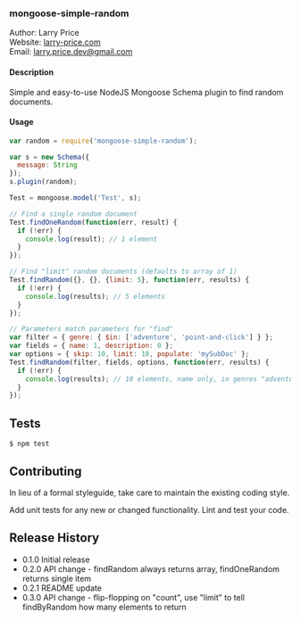 ### mongoose-simple-random

Author: Larry Price  
Website: [larry-price.com](https://larry-price.com)  
Email: <larry.price.dev@gmail.com> 

#### Description

Simple and easy-to-use NodeJS Mongoose Schema plugin to find random documents.

#### Usage

``` javascript
var random = require('mongoose-simple-random');

var s = new Schema({
  message: String
});
s.plugin(random);

Test = mongoose.model('Test', s);

// Find a single random document
Test.findOneRandom(function(err, result) {
  if (!err) {
    console.log(result); // 1 element
  }
});

// Find "limit" random documents (defaults to array of 1)
Test.findRandom({}, {}, {limit: 5}, function(err, results) {
  if (!err) {
    console.log(results); // 5 elements
  }
});

// Parameters match parameters for "find"
var filter = { genre: { $in: ['adventure', 'point-and-click'] } };
var fields = { name: 1, description: 0 };
var options = { skip: 10, limit: 10, populate: 'mySubDoc' };
Test.findRandom(filter, fields, options, function(err, results) {
  if (!err) {
    console.log(results); // 10 elements, name only, in genres "adventure" and "point-and-click" 
  }
});
```

## Tests

```
$ npm test
```

## Contributing

In lieu of a formal styleguide, take care to maintain the existing coding style.

Add unit tests for any new or changed functionality. Lint and test your code.

## Release History

* 0.1.0 Initial release
* 0.2.0 API change - findRandom always returns array, findOneRandom returns single item
* 0.2.1 README update
* 0.3.0 API change - flip-flopping on "count", use "limit" to tell findByRandom how many elements to return

